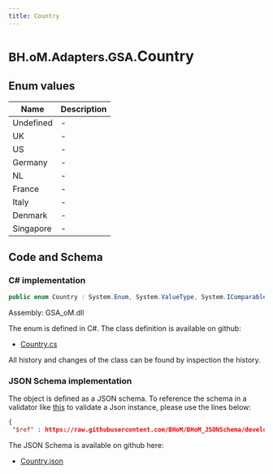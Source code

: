 ```yaml
---
title: Country
---
```


# <small>BH.oM.Adapters.GSA.</small>**Country**



## Enum values

| Name            | Description                                                    |
|-----------------|----------------------------------------------------------------|
| Undefined |  -  |
| UK |  -  |
| US |  -  |
| Germany |  -  |
| NL |  -  |
| France |  -  |
| Italy |  -  |
| Denmark |  -  |
| Singapore |  -  |


## Code and Schema

### C# implementation

``` C# title="C#"
public enum Country : System.Enum, System.ValueType, System.IComparable, System.ISpanFormattable, System.IFormattable, System.IConvertible
```

Assembly: GSA_oM.dll

The enum is defined in C#. The class definition is available on github:

- [Country.cs](https://github.com/BHoM/GSA_Toolkit/blob/develop/GSA_oM/Enum\Country.cs)

All history and changes of the class can be found by inspection the history.
### JSON Schema implementation

The object is defined as a JSON schema. To reference the schema in a validator like [this](https://www.jsonschemavalidator.net/) to validate a Json instance, please use the lines below:

``` json title="JSON Schema"
{
 "$ref" : https://raw.githubusercontent.com/BHoM/BHoM_JSONSchema/develop/GSA_oM/Country.json}
```

The JSON Schema is available on github here:

- [Country.json](https://github.com/BHoM/BHoM_JSONSchema/blob/develop/GSA_oM/Country.json)
